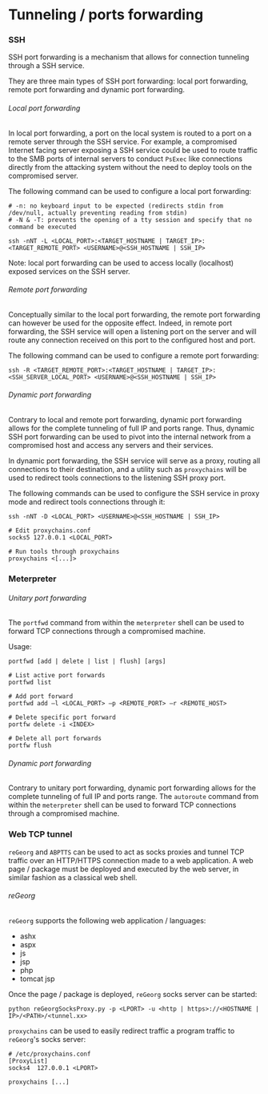 # Tunneling / ports forwarding

### SSH

SSH port forwarding is a mechanism that allows for connection tunneling
through a SSH service.

They are three main types of SSH port forwarding: local port forwarding, remote
port forwarding and dynamic port forwarding.

###### Local port forwarding

In local port forwarding, a port on the local system is routed to a port on a
remote server through the SSH service. For example, a compromised Internet
facing server exposing a SSH service could be used to route traffic to the
SMB ports of internal servers to conduct `PsExec` like connections directly from
the attacking system without the need to deploy tools on the compromised server.

The following command can be used to configure a local port forwarding:

```
# -n: no keyboard input to be expected (redirects stdin from /dev/null, actually preventing reading from stdin)
# -N & -T: prevents the opening of a tty session and specify that no command be executed

ssh -nNT -L <LOCAL_PORT>:<TARGET_HOSTNAME | TARGET_IP>:<TARGET_REMOTE_PORT> <USERNAME>@<SSH_HOSTNAME | SSH_IP>
```

Note: local port forwarding can be used to access locally (localhost) exposed
services on the SSH server.

###### Remote port forwarding

Conceptually similar to the local port forwarding, the remote port forwarding
can however be used for the opposite effect. Indeed, in remote port forwarding,
the SSH service will open a listening port on the server and will route any
connection received on this port to the configured host and port.

The following command can be used to configure a remote port forwarding:

```
ssh -R <TARGET_REMOTE_PORT>:<TARGET_HOSTNAME | TARGET_IP>:<SSH_SERVER_LOCAL_PORT> <USERNAME>@<SSH_HOSTNAME | SSH_IP>
```

###### Dynamic port forwarding

Contrary to local and remote port forwarding, dynamic port forwarding allows
for the complete tunneling of full IP and ports range. Thus, dynamic SSH port
forwarding can be used to pivot into the internal network from a compromised
host and access any servers and their services.

In dynamic port forwarding, the SSH service will serve as a proxy, routing all
connections to their destination, and a utility such as `proxychains` will be
used to redirect tools connections to the listening SSH proxy port.

The following commands can be used to configure the SSH service in proxy mode
and redirect tools connections through it:

```
ssh -nNT -D <LOCAL_PORT> <USERNAME>@<SSH_HOSTNAME | SSH_IP>

# Edit proxychains.conf
socks5 127.0.0.1 <LOCAL_PORT>

# Run tools through proxychains
proxychains <[...]>
```

### Meterpreter

###### Unitary port forwarding

The `portfwd` command from within the `meterpreter` shell can be used to forward
TCP connections through a compromised machine.

Usage:

```
portfwd [add | delete | list | flush] [args]

# List active port forwards
portfwd list

# Add port forward
portfwd add –l <LOCAL_PORT> –p <REMOTE_PORT> –r <REMOTE_HOST>

# Delete specific port forward
portfw delete -i <INDEX>

# Delete all port forwards
portfw flush
```

###### Dynamic port forwarding

Contrary to unitary port forwarding, dynamic port forwarding allows for the
complete tunneling of full IP and ports range. The `autoroute` command from
within the `meterpreter` shell can be used to forward TCP connections through a
compromised machine.

### Web TCP tunnel

`reGeorg` and `ABPTTS` can be used to act as socks proxies and tunnel TCP
traffic over an HTTP/HTTPS connection made to a web application. A web page /
package must be deployed and executed by the web server, in similar fashion as
a classical web shell.

###### reGeorg

`reGeorg` supports the following web application / languages:
  - ashx
  - aspx
  - js
  - jsp
  - php
  - tomcat jsp

Once the page / package is deployed, `reGeorg` socks server can be started:

```
python reGeorgSocksProxy.py -p <LPORT> -u <http | https>://<HOSTNAME | IP>/<PATH>/<tunnel.xx>
```

`proxychains` can be used to easily redirect traffic a program traffic to
`reGeorg`'s socks server:

```
# /etc/proxychains.conf
[ProxyList]
socks4 	127.0.0.1 <LPORT>

proxychains [...]
```
